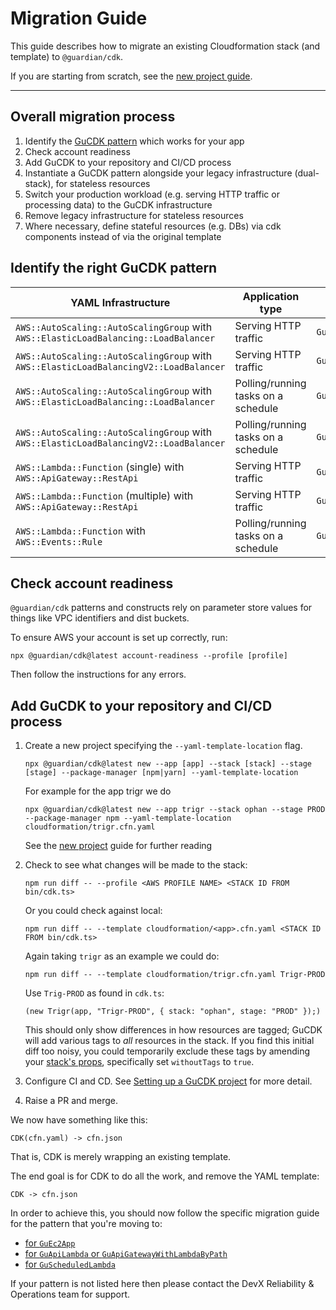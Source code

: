 # Migration Guide

This guide describes how to migrate an existing Cloudformation stack (and template) to `@guardian/cdk`.

If you are starting from scratch, see the [new project guide](setting-up-a-gucdk-project.md).

---

## Overall migration process

1. Identify the [GuCDK pattern](https://guardian.github.io/cdk/modules/patterns.html) which works for your app
1. Check account readiness
1. Add GuCDK to your repository and CI/CD process
1. Instantiate a GuCDK pattern alongside your legacy infrastructure (dual-stack), for stateless resources
1. Switch your production workload (e.g. serving HTTP traffic or processing data) to the GuCDK infrastructure
1. Remove legacy infrastructure for stateless resources
1. Where necessary, define stateful resources (e.g. DBs) via cdk components instead of via the original template

## Identify the right GuCDK pattern

| YAML Infrastructure                                                                   | Application type                    | GuCDK pattern to use            |
|---------------------------------------------------------------------------------------|-------------------------------------|---------------------------------|
| `AWS::AutoScaling::AutoScalingGroup` with `AWS::ElasticLoadBalancing::LoadBalancer`   | Serving HTTP traffic                | `GuEc2App`                      |
| `AWS::AutoScaling::AutoScalingGroup` with `AWS::ElasticLoadBalancingV2::LoadBalancer` | Serving HTTP traffic                | `GuEc2App`                      |
| `AWS::AutoScaling::AutoScalingGroup` with `AWS::ElasticLoadBalancing::LoadBalancer`   | Polling/running tasks on a schedule | `GuPlayWorkerApp`               |
| `AWS::AutoScaling::AutoScalingGroup` with `AWS::ElasticLoadBalancingV2::LoadBalancer` | Polling/running tasks on a schedule | `GuPlayWorkerApp`               |
| `AWS::Lambda::Function` (single) with `AWS::ApiGateway::RestApi`                      | Serving HTTP traffic                | `GuApiLambda`                   |
| `AWS::Lambda::Function` (multiple) with `AWS::ApiGateway::RestApi`                    | Serving HTTP traffic                | `GuApiGatewayWithLambdaByPath`  |
| `AWS::Lambda::Function` with `AWS::Events::Rule`                                      | Polling/running tasks on a schedule | `GuScheduledLambda`             |

## Check account readiness

`@guardian/cdk` patterns and constructs rely on parameter store values for things like VPC identifiers and dist buckets.

To ensure AWS your account is set up correctly, run:

    npx @guardian/cdk@latest account-readiness --profile [profile]

Then follow the instructions for any errors.

## Add GuCDK to your repository and CI/CD process

1. Create a new project specifying the `--yaml-template-location` flag.

   ```shell
   npx @guardian/cdk@latest new --app [app] --stack [stack] --stage [stage] --package-manager [npm|yarn] --yaml-template-location
   ```

   For example for the app trigr we do
   ```shell
   npx @guardian/cdk@latest new --app trigr --stack ophan --stage PROD  --package-manager npm --yaml-template-location cloudformation/trigr.cfn.yaml
   ```

   See the [new project](setting-up-a-gucdk-project.md) guide for further reading

2. Check to see what changes will be made to the stack:

   ```shell
   npm run diff -- --profile <AWS PROFILE NAME> <STACK ID FROM bin/cdk.ts>
   ```

   Or you could check against local:

   ```shell
   npm run diff -- --template cloudformation/<app>.cfn.yaml <STACK ID FROM bin/cdk.ts>
   ```

   Again taking `trigr` as an example we could do:
   ```shell
   npm run diff -- --template cloudformation/trigr.cfn.yaml Trigr-PROD
   ```
   Use `Trig-PROD` as found in `cdk.ts`:

   `(new Trigr(app, "Trigr-PROD", { stack: "ophan", stage: "PROD" });)`


   This should only show differences in how resources are tagged; GuCDK will add various tags to _all_ resources in the stack.
   If you find this initial diff too noisy, you could temporarily exclude these tags by amending your [stack's props](https://guardian.github.io/cdk/interfaces/constructs_core.GuStackProps.html#withoutTags),
   specifically set `withoutTags` to `true`.

4. Configure CI and CD. See [Setting up a GuCDK project](setting-up-a-gucdk-project.md) for more detail.

5. Raise a PR and merge.

We now have something like this:

```
CDK(cfn.yaml) -> cfn.json
```

That is, CDK is merely wrapping an existing template.

The end goal is for CDK to do all the work, and remove the YAML template:

```
CDK -> cfn.json
```

In order to achieve this, you should now follow the specific migration guide for the pattern that you're moving to:

- [for `GuEc2App`](./migration-guide-ec2.md)
- [for `GuApiLambda` or `GuApiGatewayWithLambdaByPath`](./migration-guide-api-with-lambda.md)
- [for `GuScheduledLambda`](./migration-guide-scheduled-lambda.md)

If your pattern is not listed here then please contact the DevX Reliability & Operations team for support.

